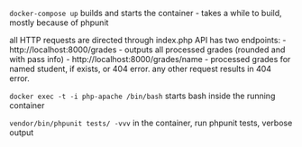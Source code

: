 `docker-compose up` builds and starts the container - takes a while to build, mostly because of phpunit

all HTTP requests are directed through index.php
API has two endpoints: 
    - http://localhost:8000/grades - outputs all processed grades (rounded and with pass info)
    - http://localhost:8000/grades/name - processed grades for named student, if exists, or 404 error.
any other request results in 404 error.

`docker exec -t -i php-apache /bin/bash` starts bash inside the running container

`vendor/bin/phpunit tests/ -vvv` in the container, run phpunit tests, verbose output
